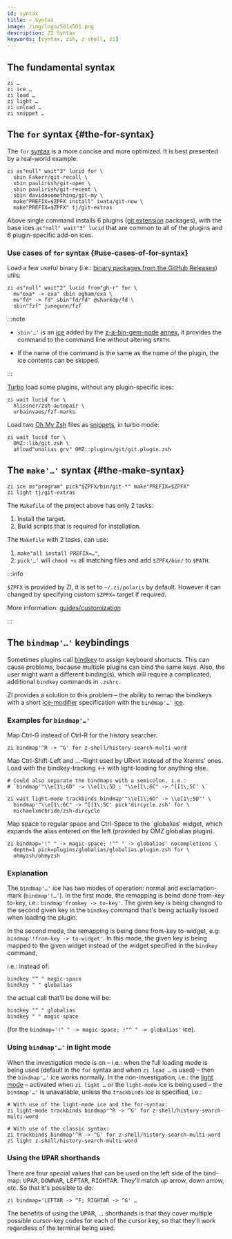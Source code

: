```yaml
---
id: syntax
title: ✍️ Syntax
image: /img/logo/501x501.png
description: ZI Syntax
keywords: [syntax, zsh, z-shell, zi]
---
```


## The fundamental syntax

```shell
zi …
zi ice …
zi load …
zi light …
zi unload …
zi snippet …
```

## The `for` syntax {#the-for-syntax}

The `for` [syntax](https://z-shell.pages.dev/search/?q=syntax) is a more concise and more optimized. It is best presented by a real-world example:

```shell
zi as"null" wait"3" lucid for \
  sbin Fakerr/git-recall \
  sbin paulirish/git-open \
  sbin paulirish/git-recent \
  sbin davidosomething/git-my \
  make"PREFIX=$ZPFX install" iwata/git-now \
  make"PREFIX=$ZPFX" tj/git-extras
```

Above single command installs 6 plugins ([git extension](https://z-shell.pages.dev/search/?q=git+ext) packages), with the base ices `as"null" wait"3" lucid` that are common to all of the plugins and 6 plugin-specific add-on ices.

### Use cases of `for` syntax {#use-cases-of-for-syntax}

Load a few useful binary (i.e.: [binary packages from the GitHub Releases](https://z-shell.pages.dev/search/?q=GH-R)) utils:

```shell
zi as"null" wait"2" lucid from"gh-r" for \
  mv"exa* -> exa" sbin ogham/exa \
  mv"fd* -> fd" sbin"fd/fd" @sharkdp/fd \
  sbin"fzf" junegunn/fzf
```

:::note

- `sbin'…'` is an [ice](https://z-shell.pages.dev/search/?q=ice) added by the [z-a-bin-gem-node](https://z-shell.pages.dev/search/?q=bin+gem+node) [annex](https://z-shell.pages.dev/search/?q=annex), it provides the command to the command line without altering `$PATH`.

- If the name of the command is the same as the name of the plugin, the ice contents can be skipped.

:::

[Turbo](https://z-shell.pages.dev/search/?q=turbo+mode) load some plugins, without any plugin-specific ices:

```shell
zi wait lucid for \
  hlissner/zsh-autopair \
  urbainvaes/fzf-marks
```

Load two [Oh My Zsh](https://z-shell.pages.dev/search/?q=oh+my+zsh) files as [snippets](https://z-shell.pages.dev/search/?q=snippets), in turbo mode:

```shell
zi wait lucid for \
  OMZ::lib/git.zsh \
  atload"unalias grv" OMZ::plugins/git/git.plugin.zsh
```

## The `make'…'` syntax {#the-make-syntax}

```shell
zi ice as"program" pick"$ZPFX/bin/git-*" make"PREFIX=$ZPFX"
zi light tj/git-extras
```

The `Makefile` of the project above has only 2 tasks:

1. Install the target.
2. Build scripts that is required for installation.

The `Makefile` with 2 tasks, can use:

1. `make"all install PREFIX=…"`,
2. `pick'…'` will `chmod +x` all matching files and add `$ZPFX/bin/` to `$PATH`.

:::info

`$ZPFX` is provided by ZI, it is set to `~/.zi/polaris` by default. However it can changed by specifying custom `$ZPFX=` target if required.

More information: [guides/customization](/docs/guides/customization)

:::

## The `bindmap'…'` keybindings

Sometimes plugins call [bindkey](https://z-shell.pages.dev/search/?q=binkey) to assign keyboard shortucts. This can cause problems, because multiple plugins can bind the same keys. Also, the user might want a different binding(s), which will require a complicated, additional `bindkey` commands in `.zshrc`.

ZI provides a solution to this problem – the ability to remap the bindkeys with a short [ice-modifier](https://z-shell.pages.dev/search/?q=ice+modifier) specification with the `bindmap'…'` [ice](/docs/guides/ice).

### Examples for `bindmap'…'`

Map Ctrl-G instead of Ctrl-R for the history searcher.

```shell
zi bindmap'^R -> ^G' for z-shell/history-search-multi-word

```

Map Ctrl-Shift-Left and …-Right used by URxvt instead of the Xterms' ones. Load with the bindkey-tracking ↔ with light-loading for anything else.

```shell
# Could also separate the bindmaps with a semicolon, i.e.:
# `bindmap'"\\e[1\;6D" -> \\e[1\;5D ; "\\e[1\;6C" -> ^[[1\;5C' \`

zi wait light-mode trackbinds bindmap'"\\e[1\;6D" -> \\e[1\;5D"' \
  bindmap'"\\e[1\;6C" -> ^[[1\;5C' pick'dircycle.zsh' for \
  michaelxmcbride/zsh-dircycle
```

Map space to regular space and Ctrl-Space to the `globalias' widget, which expands the alias entered on the left (provided by OMZ globalias plugin).

```shell
zi bindmap='!" " -> magic-space; !"^ " -> globalias' nocompletions \
  depth=1 pick=plugins/globalias/globalias.plugin.zsh for \
  ohmyzsh/ohmyzsh
```

### Explanation

The `bindmap'…'` ice has two modes of operation: normal and exclamation-mark (`bindmap'!…'`). In the first mode, the remapping is beind done from-key to-key, i.e.: `bindmap'fromkey -> to-key'`. The given key is being changed to the second given key in the `bindkey` command that's being actually issued when loading the plugin.

In the second mode, the remapping is being done from-key to-widget, e.g: `bindmap'!from-key -> to-widget'`. In this mode, the given key is being mapped to the given widget instead of the widget specified in the `bindkey` command,

i.e.: instead of:

```shell
bindkey "^ " magic-space
bindkey " " globalias
```

the actual call that'll be done will be:

```shell
bindkey "^ " globalias
bindkey " " magic-space
```

(for the `bindmap='!" " -> magic-space; !"^ " -> globalias'` ice).

### Using `bindmap'…'` in light mode

When the investigation mode is on – i.e.: when the full loading mode is being used (default in the `for` syntax and when `zi load …` is used) – then the `bindmap'…'` ice works normally. In the non-investigation, i.e.: the [light mode](https://z-shell.pages.dev/search/?q=light+mode) – activated when `zi light …` or the `light-mode` ice is being used – the `bindmap'…'` is unavailable, unless the `trackbinds` ice is specified, i.e.:

```shell
# With use of the light-mode ice and the for-syntax:
zi light-mode trackbinds bindmap'^R -> ^G' for z-shell/history-search-multi-word

# With use of the classic syntax:
zi trackbinds bindmap'^R -> ^G' for z-shell/history-search-multi-word
zi light z-shell/history-search-multi-word
```

### Using the <kbd>UPAR</kbd> shorthands

There are four special values that can be used on the left side of the bind-map: <kbd>UPAR</kbd>, <kbd>DOWNAR</kbd>, <kbd>LEFTAR</kbd>, <kbd>RIGHTAR</kbd>. They'll match up arrow, down arrow, etc. So that it's possible to do:

```shell
zi bindmap='LEFTAR -> ^F; RIGHTAR -> ^G' …
```

The benefits of using the <kbd>UPAR</kbd>, … shorthands is that they cover multiple possible cursor-key codes for each of the cursor key, so that they'll work regardless of the terminal being used.
